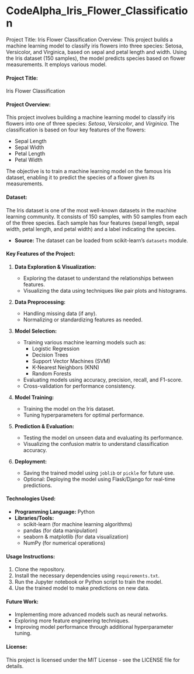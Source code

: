 # CodeAlpha_Iris_Flower_Classification
Project Title: Iris Flower Classification  Overview: This project builds a machine learning model to classify iris flowers into three species: Setosa, Versicolor, and Virginica, based on sepal and petal length and width. Using the Iris dataset (150 samples), the model predicts species based on flower measurements. It employs various model.




#### **Project Title:**
Iris Flower Classification

#### **Project Overview:**
This project involves building a machine learning model to classify iris flowers into one of three species: *Setosa*, *Versicolor*, and *Virginica*. The classification is based on four key features of the flowers:

- Sepal Length
- Sepal Width
- Petal Length
- Petal Width

The objective is to train a machine learning model on the famous Iris dataset, enabling it to predict the species of a flower given its measurements.

#### **Dataset:**
The Iris dataset is one of the most well-known datasets in the machine learning community. It consists of 150 samples, with 50 samples from each of the three species. Each sample has four features (sepal length, sepal width, petal length, and petal width) and a label indicating the species.

- **Source:** The dataset can be loaded from scikit-learn’s `datasets` module.

#### **Key Features of the Project:**
1. **Data Exploration & Visualization:** 
   - Exploring the dataset to understand the relationships between features.
   - Visualizing the data using techniques like pair plots and histograms.

2. **Data Preprocessing:**
   - Handling missing data (if any).
   - Normalizing or standardizing features as needed.

3. **Model Selection:**
   - Training various machine learning models such as:
     - Logistic Regression
     - Decision Trees
     - Support Vector Machines (SVM)
     - K-Nearest Neighbors (KNN)
     - Random Forests
   - Evaluating models using accuracy, precision, recall, and F1-score.
   - Cross-validation for performance consistency.

4. **Model Training:**
   - Training the model on the Iris dataset.
   - Tuning hyperparameters for optimal performance.

5. **Prediction & Evaluation:**
   - Testing the model on unseen data and evaluating its performance.
   - Visualizing the confusion matrix to understand classification accuracy.

6. **Deployment:**
   - Saving the trained model using `joblib` or `pickle` for future use.
   - Optional: Deploying the model using Flask/Django for real-time predictions.

#### **Technologies Used:**
- **Programming Language:** Python
- **Libraries/Tools:**
  - scikit-learn (for machine learning algorithms)
  - pandas (for data manipulation)
  - seaborn & matplotlib (for data visualization)
  - NumPy (for numerical operations)

#### **Usage Instructions:**
1. Clone the repository.
2. Install the necessary dependencies using `requirements.txt`.
3. Run the Jupyter notebook or Python script to train the model.
4. Use the trained model to make predictions on new data.

#### **Future Work:**
- Implementing more advanced models such as neural networks.
- Exploring more feature engineering techniques.
- Improving model performance through additional hyperparameter tuning.

#### **License:**
This project is licensed under the MIT License - see the LICENSE file for details.

